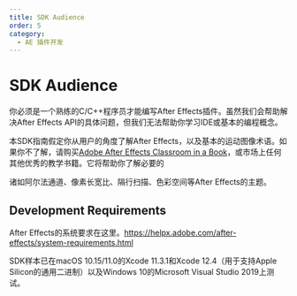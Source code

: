 ```yaml
---
title: SDK Audience
order: 5
category:
  - AE 插件开发
---
```


# SDK Audience

你必须是一个熟练的C/C++程序员才能编写After Effects插件。虽然我们会帮助解决After Effects API的具体问题，但我们无法帮助你学习IDE或基本的编程概念。

本SDK指南假定你从用户的角度了解After Effects，以及基本的运动图像术语。如果你不了解，请购买[Adobe After Effects Classroom in a Book](http://www.adobepress.com/store/adobe-after-effects-cc-classroom-in-a-book-2017-release-9780134665320)，或市场上任何其他优秀的教学书籍。它将帮助你了解必要的

诸如阿尔法通道、像素长宽比、隔行扫描、色彩空间等After Effects的主题。

## Development Requirements

After Effects的系统要求在这里。<https://helpx.adobe.com/after-effects/system-requirements.html>

SDK样本已在macOS 10.15/11.0的Xcode 11.3.1和Xcode 12.4（用于支持Apple Silicon的通用二进制）以及Windows 10的Microsoft Visual Studio 2019上测试。